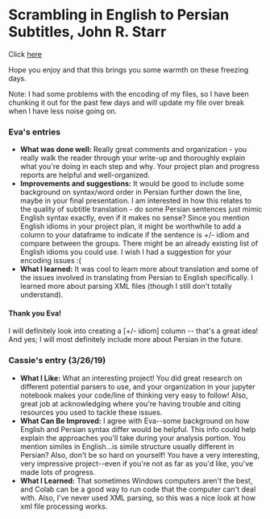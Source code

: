 # Scrambling in English to Persian Subtitles, John R. Starr
Click [here](https://github.com/Data-Science-for-Linguists-2019/Scrambling-in-English-to-Persian-Subtitles)

Hope you enjoy and that this brings you some warmth on these freezing days.

Note: I had some problems with the encoding of my files, so I have been chunking it out for the past few days and will update my file over break when I have less noise going on.

### Eva's entries
- __What was done well:__ Really great comments and organization - you really walk the reader through your write-up and thoroughly explain what you're doing in each step and why. Your project plan and progress reports are helpful and well-organized.
- __Improvements and suggestions:__ It would be good to include some background on syntax/word order in Persian further down the line, maybe in your final presentation. I am interested in how this relates to the quality of subtitle translation - do some Persian sentences just mimic English syntax exactly, even if it makes no sense? Since you mention English idioms in your project plan, it might be worthwhile to add a column to your dataframe to indicate if the sentence is +/- idiom and compare between the groups. There might be an already existing list of English idioms you could use. I wish I had a suggestion for your encoding issues :(
- __What I learned:__ It was cool to learn more about translation and some of the issues involved in translating from Persian to English specifically. I learned more about parsing XML files (though I still don't totally understand). 

#### Thank you Eva!
I will definitely look into creating a [+/- idiom] column -- that's a great idea! And yes; I will most definitely include more about Persian in the future.

### Cassie's entry (3/26/19)
- **What I Like:** What an interesting project! You did great research 
on different potential parsers to use, and your organization in your 
jupyter notebook makes your code/line of thinking very easy to follow! 
Also, great job at acknowledging where you're having trouble and citing 
resources you used to tackle these issues.
- **What Can Be Improved:** I agree with Eva--some background on how 
English and Persian syntax differ would be helpful. This info could 
help explain the approaches you'll take during your analysis portion. 
You mention similes in English...is simile structure usually different 
in Persian? Also, don't be so hard on yourself! You have a very 
interesting, very impressive project--even if you're not as far as 
you'd like, you've made lots of progress.
- **What I Learned:** That sometimes Windows computers aren't the best, 
and Colab can be a good way to run code that the computer can't deal 
with. Also, I've never used XML parsing, so this was a nice look at how 
xml file processing works.
